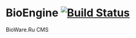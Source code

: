 # BioEngine [![Build Status](https://travis-ci.org/BioWareRu/BioEngine.svg?branch=master)](https://travis-ci.org/BioWareRu/BioEngine)
BioWare.Ru CMS
